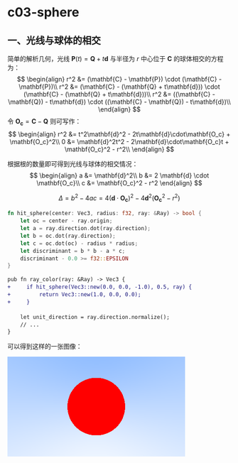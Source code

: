 # c03-sphere

## 一、光线与球体的相交

简单的解析几何，光线 $\mathbf{P}(t) = \mathbf{Q} + t\mathbf{d}$ 与半径为 $r$ 中心位于 $\mathbf{C}$ 的球体相交的方程为：
$$
\begin{align}
r^2 &= (\mathbf{C} - \mathbf{P}) \cdot (\mathbf{C} - \mathbf{P})\\
r^2 &= (\mathbf{C} - (\mathbf{Q} + t\mathbf{d})) \cdot (\mathbf{C} - (\mathbf{Q} + t\mathbf{d}))\\
r^2 &= ((\mathbf{C} - \mathbf{Q}) - t\mathbf{d}) \cdot ((\mathbf{C} - \mathbf{Q}) - t\mathbf{d})\\
\end{align}
$$
令 $\mathbf{O_c} = \mathbf{C} - \mathbf{Q}$ 则可写作：
$$
\begin{align}
r^2 &= t^2\mathbf{d}^2 - 2t\mathbf{d}\cdot\mathbf{O_c} + \mathbf{O_c}^2\\
0 &= \mathbf{d}^2t^2 - 2\mathbf{d}\cdot\mathbf{O_c}t + \mathbf{O_c}^2 - r^2\\
\end{align}
$$


根据根的数量即可得到光线与球体的相交情况：
$$
\begin{align}
a &= \mathbf{d}^2\\
b &= 2 \mathbf{d} \cdot \mathbf{O_c}\\
c &= \mathbf{O_c}^2 - r^2
\end{align}
$$

$$
\Delta = b^2 - 4ac = 4(\mathbf{d} \cdot \mathbf{O_c})^2 - 4\mathbf{d}^2(\mathbf{O_c}^2 - r^2)
$$

```rust
fn hit_sphere(center: Vec3, radius: f32, ray: &Ray) -> bool {
    let oc = center - ray.origin;
    let a = ray.direction.dot(ray.direction);
    let b = oc.dot(ray.direction);
    let c = oc.dot(oc) - radius * radius;
    let discriminant = b * b - a * c;
    discriminant - 0.0 >= f32::EPSILON
}
```

```diff
pub fn ray_color(ray: &Ray) -> Vec3 {
+     if hit_sphere(Vec3::new(0.0, 0.0, -1.0), 0.5, ray) {
+         return Vec3::new(1.0, 0.0, 0.0);
+     }

    let unit_direction = ray.direction.normalize();
    // ...
}
```

可以得到这样的一张图像：

![image_c03](./assets/image_c03.png)

